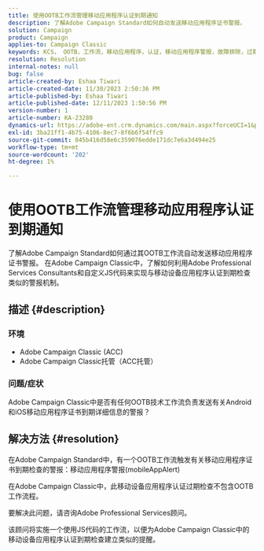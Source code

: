 ```yaml
---
title: 使用OOTB工作流管理移动应用程序认证到期通知
description: 了解Adobe Campaign Standard如何自动发送移动应用程序证书警报。
solution: Campaign
product: Campaign
applies-to: Campaign Classic
keywords: KCS， OOTB，工作流，移动应用程序，认证，移动应用程序警报，故障排除，过期，过期，通知
resolution: Resolution
internal-notes: null
bug: false
article-created-by: Eshaa Tiwari
article-created-date: 11/30/2023 2:50:36 PM
article-published-by: Eshaa Tiwari
article-published-date: 12/11/2023 1:50:56 PM
version-number: 1
article-number: KA-23280
dynamics-url: https://adobe-ent.crm.dynamics.com/main.aspx?forceUCI=1&pagetype=entityrecord&etn=knowledgearticle&id=0eb138cc-8f8f-ee11-8179-6045bd006b3d
exl-id: 3ba21ff1-4b75-4106-8ec7-8f6b6f54ffc9
source-git-commit: 845b416d58e6c359076edde171dc7e6a3d494e25
workflow-type: tm+mt
source-wordcount: '202'
ht-degree: 1%

---
```


# 使用OOTB工作流管理移动应用程序认证到期通知


了解Adobe Campaign Standard如何通过其OOTB工作流自动发送移动应用程序证书警报。 在Adobe Campaign Classic中，了解如何利用Adobe Professional Services Consultants和自定义JS代码来实现与移动设备应用程序认证到期检查类似的警报机制。

## 描述 {#description}


### 环境

- Adobe Campaign Classic (ACC)
- Adobe Campaign Classic托管（ACC托管）


### 问题/症状

Adobe Campaign Classic中是否有任何OOTB技术工作流负责发送有关Android和iOS移动应用程序证书到期详细信息的警报？




## 解决方法 {#resolution}


在Adobe Campaign Standard中，有一个OOTB工作流触发有关移动应用程序证书到期检查的警报：移动应用程序警报(mobileAppAlert)

在Adobe Campaign Classic中，此移动设备应用程序认证过期检查不包含OOTB工作流程。

要解决此问题，请咨询Adobe Professional Services顾问。

该顾问将实施一个使用JS代码的工作流，以便为Adobe Campaign Classic中的移动设备应用程序认证到期检查建立类似的提醒。

